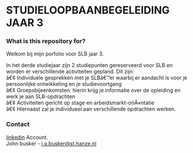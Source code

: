 # STUDIELOOPBAANBEGELEIDING  JAAR 3 

### What is this repository for?

Welkom bij mijn porfolio voor SLB jaar 3.

In het derde studiejaar zijn 2 studiepunten gereserveerd voor SLB en worden er verschillende activiteiten gepland. Dit zijn:  
â€¢	Individuele gesprekken met je SLBâ€™er waarbij er aandacht is voor je persoonlijke ontwikkeling en je studievoortgang  
â€¢	Groepsbijeenkomsten: hierin krijg je informatie over de opleiding en werk je aan SLB-opdrachten  
â€¢	Activiteiten gericht op stage en arbeidsmarkt-oriÃ«ntatie   
â€¢	Hiernaast zal je individueel aan verschillende opdrachten werken.  




### Contact
[linkedin](https://www.linkedin.com/in/jan-alfonso-b-936bb9250) Account.  
John busker - j.a.busker@st.hanze.nl

